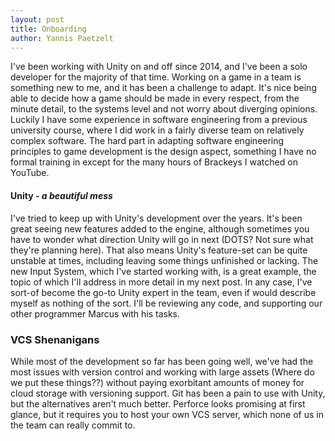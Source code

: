 ```yaml
---
layout: post 
title: Onboarding
author: Yannis Paetzelt
---
```


I've been working with Unity on and off since 2014, and I've been a solo developer for the majority of that time.
Working on a game in a team is something new to me, and it has been a challenge to adapt. It's nice being able to decide
how a game should be made in every respect, from the minute detail, to the systems level and not worry about diverging
opinions. Luckily I have some experience in software engineering from a previous university course, where I did work in
a fairly diverse team on relatively complex software. The hard part in adapting software engineering principles to game
development is the design aspect, something I have no formal training in except for the many hours of Brackeys I watched
on YouTube.

#### Unity - _a beautiful mess_

I've tried to keep up with Unity's development over the years. It's been great seeing new features added to the engine,
although sometimes you have to wonder what direction Unity will go in next (DOTS? Not sure what they're planning here).
That also means Unity's feature-set can be quite unstable at times, including leaving some things unfinished or lacking.
The new Input System, which I've started working with, is a great example, the topic of which I'll address in more
detail in my next post. In any case, I've sort-of become the go-to Unity expert in the team, even if would describe
myself as nothing of the sort. I'll be reviewing any code, and supporting our other programmer Marcus with his tasks.

### VCS Shenanigans

While most of the development so far has been going well, we've had the most issues with version control and working
with large assets (Where do we put these things??) without paying exorbitant amounts of money for cloud storage with
versioning support. Git has been a pain to use with Unity, but the alternatives aren't much better. Perforce looks
promising at first glance, but it requires you to host your own VCS server, which none of us in the team can really
commit to.
